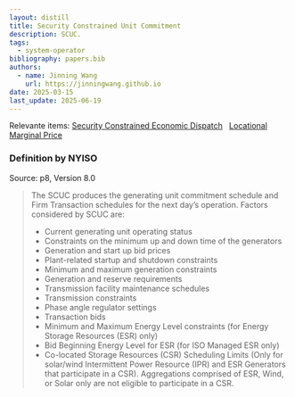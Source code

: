 ```yaml
---
layout: distill
title: Security Constrained Unit Commitment
description: SCUC.
tags:
  - system-operator
bibliography: papers.bib
authors:
  - name: Jinning Wang
    url: https://jinningwang.github.io
date: 2025-03-15
last_update: 2025-06-19
---
```


Relevante items: [Security Constrained Economic Dispatch](/wiki/security-constrained-economic-dispatch) &nbsp; [Locational Marginal Price](/wiki/locational-marginal-price)

### Definition by NYISO

Source: <d-cite key="nyiso2024dayahead"></d-cite> p8, Version 8.0

> The SCUC produces the generating unit commitment schedule and Firm Transaction schedules for the next day’s operation. Factors considered by SCUC are:
>
> - Current generating unit operating status
> - Constraints on the minimum up and down time of the generators
> - Generation and start up bid prices
> - Plant-related startup and shutdown constraints
> - Minimum and maximum generation constraints
> - Generation and reserve requirements
> - Transmission facility maintenance schedules
> - Transmission constraints
> - Phase angle regulator settings
> - Transaction bids
> - Minimum and Maximum Energy Level constraints (for Energy Storage Resources (ESR) only)
> - Bid Beginning Energy Level for ESR (for ISO Managed ESR only)
> - Co-located Storage Resources (CSR) Scheduling Limits (Only for solar/wind Intermittent Power Resource (IPR) and ESR Generators that participate in a CSR). Aggregations comprised of ESR, Wind, or Solar only are not eligible to participate in a CSR.
